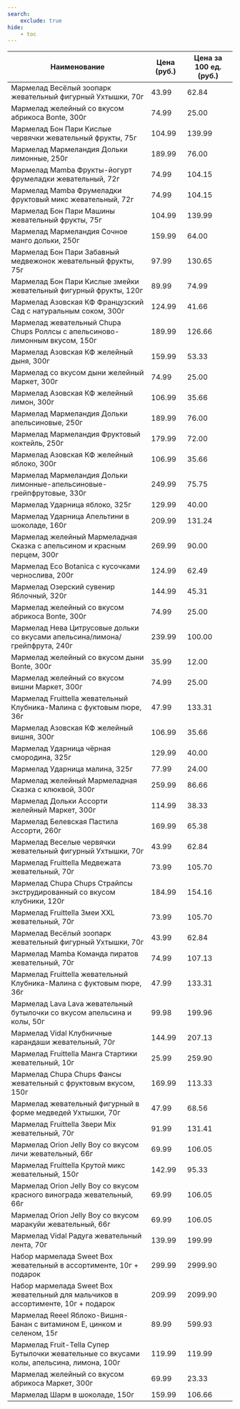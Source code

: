 ```yaml
---
search:
    exclude: true
hide:
    - toc
---
```


| Наименование | Цена (руб.) | Цена за 100 ед. (руб.) |
| -- | -- | -- |
| Мармелад Весёлый зоопарк жевательный фигурный Ухтышки, 70г | 43.99 | 62.84 |
| Мармелад желейный со вкусом абрикоса Bonte, 300г | 74.99 | 25.00 |
| Мармелад Бон Пари Кислые червячки жевательный фрукты, 75г | 104.99 | 139.99 |
| Мармелад Мармеландия Дольки лимонные, 250г | 189.99 | 76.00 |
| Мармелад Mamba Фрукты-йогурт фрумеладки жевательный, 72г | 74.99 | 104.15 |
| Мармелад Mamba Фрумеладки фруктовый микс жевательный, 72г | 74.99 | 104.15 |
| Мармелад Бон Пари Машины жевательный фрукты, 75г | 104.99 | 139.99 |
| Мармелад Мармеландия Сочное манго дольки, 250г | 159.99 | 64.00 |
| Мармелад Бон Пари Забавный медвежонок жевательный фрукты, 75г | 97.99 | 130.65 |
| Мармелад Бон Пари Кислые змейки жевательный фигурный фрукты, 120г | 89.99 | 74.99 |
| Мармелад Азовская КФ Французский Сад с натуральным соком, 300г | 124.99 | 41.66 |
| Мармелад жевательный Chupa Chups Роллсы с апельсиново-лимонным вкусом, 150г | 189.99 | 126.66 |
| Мармелад Азовская КФ желейный дыня, 300г | 159.99 | 53.33 |
| Мармелад со вкусом дыни желейный Маркет, 300г | 74.99 | 25.00 |
| Мармелад Азовская КФ желейный лимон, 300г | 106.99 | 35.66 |
| Мармелад Мармеландия Дольки апельсиновые, 250г | 189.99 | 76.00 |
| Мармелад Мармеландия Фруктовый коктейль, 250г | 179.99 | 72.00 |
| Мармелад Азовская КФ желейный яблоко, 300г | 106.99 | 35.66 |
| Мармелад Мармеландия Дольки лимонные-апельсиновые-грейпфрутовые, 330г | 249.99 | 75.75 |
| Мармелад Ударница яблоко, 325г | 129.99 | 40.00 |
| Мармелад Ударница Апельтини в шоколаде, 160г | 209.99 | 131.24 |
| Мармелад желейный Мармеладная Сказка с апельсином и красным перцем, 300г | 269.99 | 90.00 |
| Мармелад Eco Botanica с кусочками чернослива, 200г | 124.99 | 62.49 |
| Мармелад Озерский сувенир Яблочный, 320г | 144.99 | 45.31 |
| Мармелад желейный со вкусом абрикоса Bonte, 300г | 74.99 | 25.00 |
| Мармелад Нева Цитрусовые дольки со вкусами апельсина/лимона/грейпфрута, 240г | 239.99 | 100.00 |
| Мармелад желейный со вкусом дыни Bonte, 300г | 35.99 | 12.00 |
| Мармелад желейный со вкусом вишни Маркет, 300г | 74.99 | 25.00 |
| Мармелад Fruittella жевательный Клубника-Малина с фуктовым пюре, 36г | 47.99 | 133.31 |
| Мармелад Азовская КФ желейный вишня, 300г | 106.99 | 35.66 |
| Мармелад Ударница чёрная смородина, 325г | 129.99 | 40.00 |
| Мармелад Ударница малина, 325г | 77.99 | 24.00 |
| Мармелад желейный Мармеладная Сказка с клюквой, 300г | 259.99 | 86.66 |
| Мармелад Дольки Ассорти желейный Маркет, 300г | 114.99 | 38.33 |
| Мармелад Белевская Пастила Ассорти, 260г | 169.99 | 65.38 |
| Мармелад Веселые червячки жевательный фигурный Ухтышки, 70г | 43.99 | 62.84 |
| Мармелад Fruittella Медвежата жевательный, 70г | 73.99 | 105.70 |
| Мармелад Chupa Chups Страйпсы экструдированный cо вкусом клубники, 120г | 184.99 | 154.16 |
| Мармелад Fruittella Змеи XXL жевательный, 70г | 73.99 | 105.70 |
| Мармелад Весёлый зоопарк жевательный фигурный Ухтышки, 70г | 43.99 | 62.84 |
| Мармелад Mamba Команда пиратов жевательный, 70г | 74.99 | 107.13 |
| Мармелад Fruittella жевательный Клубника-Малина с фуктовым пюре, 36г | 47.99 | 133.31 |
| Мармелад Lava Lava жевательный бутылочки со вкусом апельсина и колы, 50г | 99.98 | 199.96 |
| Мармелад Vidal Клубничные карандаши жевательный, 70г | 144.99 | 207.13 |
| Мармелад Fruittella Манга Стартики жевательный, 10г | 25.99 | 259.90 |
| Мармелад Chupa Chups Фансы жевательный с фруктовым вкусом, 150г | 169.99 | 113.33 |
| Мармелад жевательный фигурный в форме медведей Ухтышки, 70г | 47.99 | 68.56 |
| Мармелад Fruittella Звери Mix жевательный, 70г | 91.99 | 131.41 |
| Мармелад Orion Jelly Boy со вкусом личи жевательный, 66г | 69.99 | 106.05 |
| Мармелад Fruittella Крутой микс жевательный, 150г | 142.99 | 95.33 |
| Мармелад Orion Jelly Boy со вкусом красного винограда жевательный, 66г | 69.99 | 106.05 |
| Мармелад Orion Jelly Boy со вкусом маракуйи жевательный, 66г | 69.99 | 106.05 |
| Мармелад Vidal Радуга жевательный лента, 70г | 139.99 | 199.99 |
| Набор мармелада Sweet Box жевательный в ассортименте, 10г + подарок | 299.99 | 2999.90 |
| Набор мармелада Sweet Box жевательный для мальчиков в ассортименте, 10г + подарок | 209.99 | 2099.90 |
| Мармелад Reeel Яблоко-Вишня-Банан с витамином Е, цинком и селеном, 15г | 89.99 | 599.93 |
| Мармелад Fruit-Tella Супер Бутылочки жевательные со вкусами колы, апельсина, лимона, 100г | 119.99 | 119.99 |
| Мармелад желейный со вкусом абрикоса Маркет, 300г | 69.99 | 23.33 |
| Мармелад Шарм в шоколаде, 150г | 159.99 | 106.66 |
